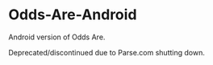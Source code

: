 # Odds-Are-Android
Android version of Odds Are.

Deprecated/discontinued due to Parse.com shutting down.
